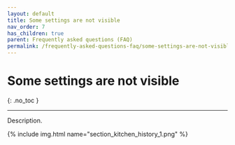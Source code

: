 ```yaml
---
layout: default
title: Some settings are not visible
nav_order: 7
has_children: true
parent: Frequently asked questions (FAQ)
permalink: /frequently-asked-questions-faq/some-settings-are-not-visible
---
```


# Some settings are not visible
{: .no_toc }

---

Description.

{% include img.html name="section_kitchen_history_1.png" %}